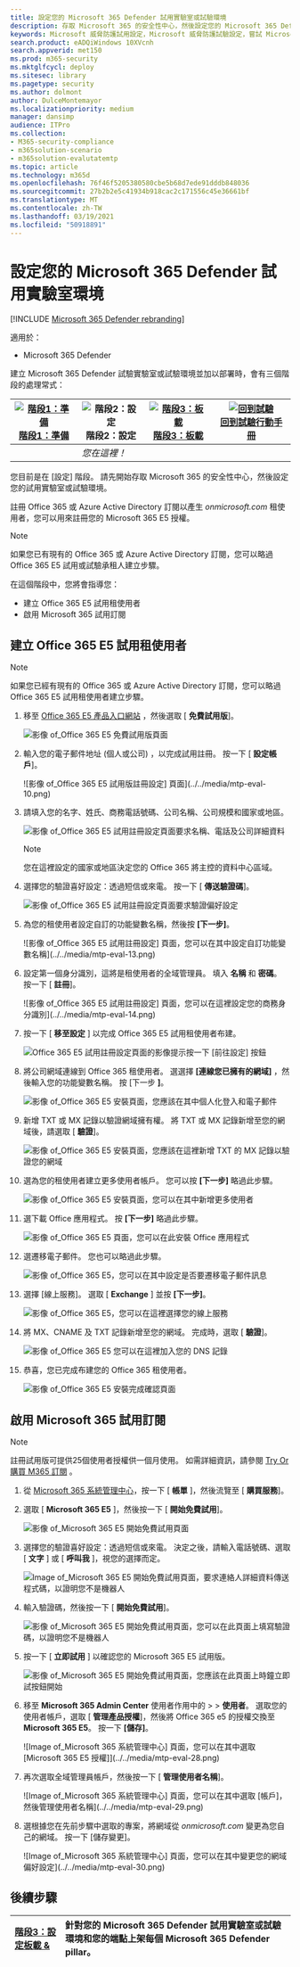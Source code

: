 ```yaml
---
title: 設定您的 Microsoft 365 Defender 試用實驗室或試驗環境
description: 存取 Microsoft 365 的安全性中心，然後設定您的 Microsoft 365 Defender 試用實驗室環境
keywords: Microsoft 威脅防護試用設定，Microsoft 威脅防護試驗設定，嘗試 Microsoft 威脅防護，Microsoft 威脅防護評估實驗室安裝程式
search.product: eADQiWindows 10XVcnh
search.appverid: met150
ms.prod: m365-security
ms.mktglfcycl: deploy
ms.sitesec: library
ms.pagetype: security
ms.author: dolmont
author: DulceMontemayor
ms.localizationpriority: medium
manager: dansimp
audience: ITPro
ms.collection:
- M365-security-compliance
- m365solution-scenario
- m365solution-evalutatemtp
ms.topic: article
ms.technology: m365d
ms.openlocfilehash: 76f46f5205380580cbe5b68d7ede91dddb848036
ms.sourcegitcommit: 27b2b2e5c41934b918cac2c171556c45e36661bf
ms.translationtype: MT
ms.contentlocale: zh-TW
ms.lasthandoff: 03/19/2021
ms.locfileid: "50918891"
---
```

# <a name="set-up-your-microsoft-365-defender-trial-lab-environment"></a>設定您的 Microsoft 365 Defender 試用實驗室環境 

[!INCLUDE [Microsoft 365 Defender rebranding](../includes/microsoft-defender.md)]


適用於：
- Microsoft 365 Defender 


建立 Microsoft 365 Defender 試驗實驗室或試驗環境並加以部署時，會有三個階段的處理常式：

|[![階段1：準備](../../media/phase-diagrams/prepare.png)](prepare-mtpeval.md)<br/>[階段1：準備](prepare-mtpeval.md) |![階段2：設定](../../media/phase-diagrams/setup.png)<br/>階段2：設定 |[![階段3：板載](../../media/phase-diagrams/onboard.png)](config-mtpeval.md)<br/>[階段3：板載](config-mtpeval.md) | [![回到試驗](../../media/phase-diagrams/backtopilot.png)](mtp-pilot.md)<br/>[回到試驗行動手冊](mtp-pilot.md) |
|--|--|--|--|
||*您在這裡！*  | | |


您目前是在 [設定] 階段。 請先開始存取 Microsoft 365 的安全性中心，然後設定您的試用實驗室或試驗環境。

註冊 Office 365 或 Azure Active Directory 訂閱以產生 *onmicrosoft.com* 租使用者，您可以用來註冊您的 Microsoft 365 E5 授權。 

>[!NOTE]
>如果您已有現有的 Office 365 或 Azure Active Directory 訂閱，您可以略過 Office 365 E5 試用或試驗承租人建立步驟。

在這個階段中，您將會指導您：
- 建立 Office 365 E5 試用租使用者
- 啟用 Microsoft 365 試用訂閱


## <a name="create-an-office-365-e5-trial-tenant"></a>建立 Office 365 E5 試用租使用者
>[!NOTE]
>如果您已經有現有的 Office 365 或 Azure Active Directory 訂閱，您可以略過 Office 365 E5 試用租使用者建立步驟。

1. 移至 [Office 365 E5 產品入口網站](https://www.microsoft.com/microsoft-365/business/office-365-enterprise-e5-business-software?activetab=pivot%3aoverviewtab) ，然後選取 [ **免費試用版**]。

   ![影像 of_Office 365 E5 免費試用版頁面](../../media/mtp-eval-9.png)
  
2. 輸入您的電子郵件地址 (個人或公司) ，以完成試用註冊。 按一下 [ **設定帳戶**]。

   ![影像 of_Office 365 E5 試用版註冊設定] 頁面](../../media/mtp-eval-10.png)

3. 請填入您的名字、姓氏、商務電話號碼、公司名稱、公司規模和國家或地區。  

   ![影像 of_Office 365 E5 試用註冊設定頁面要求名稱、電話及公司詳細資料](../../media/mtp-eval-11.png)
   
   > [!NOTE]
   > 您在這裡設定的國家或地區決定您的 Office 365 將主控的資料中心區域。
  
4. 選擇您的驗證喜好設定：透過短信或來電。 按一下 [ **傳送驗證碼**]。 

   ![影像 of_Office 365 E5 試用註冊設定頁面要求驗證偏好設定](../../media/mtp-eval-12.png)

5. 為您的租使用者設定自訂的功能變數名稱，然後按 **[下一步]**。

   ![影像 of_Office 365 E5 試用註冊設定] 頁面，您可以在其中設定自訂功能變數名稱](../../media/mtp-eval-13.png)
 
6. 設定第一個身分識別，這將是租使用者的全域管理員。 填入 **名稱** 和 **密碼**。 按一下 [ **註冊**]。

   ![影像 of_Office 365 E5 試用註冊設定] 頁面，您可以在這裡設定您的商務身分識別](../../media/mtp-eval-14.png)

7. 按一下 [ **移至設定** ] 以完成 Office 365 E5 試用租使用者布建。

   ![Office 365 E5 試用註冊設定頁面的影像提示按一下 [前往設定] 按鈕](../../media/mtp-eval-15.png)

8. 將公司網域連線到 Office 365 租使用者。 選選擇 **[連線您已擁有的網域]** ，然後輸入您的功能變數名稱。 按 [下一步 **]**。

   ![影像 of_Office 365 E5 安裝頁面，您應該在其中個人化登入和電子郵件](../../media/mtp-eval-16.png)
 
9. 新增 TXT 或 MX 記錄以驗證網域擁有權。 將 TXT 或 MX 記錄新增至您的網域後，請選取 [ **驗證**]。

   ![影像 of_Office 365 E5 安裝頁面，您應該在這裡新增 TXT 的 MX 記錄以驗證您的網域](../../media/mtp-eval-17.png)
 
10. 選為您的租使用者建立更多使用者帳戶。 您可以按 **[下一步]** 略過此步驟。

    ![影像 of_Office 365 E5 安裝頁面，您可以在其中新增更多使用者](../../media/mtp-eval-18.png)
 
11. 選下載 Office 應用程式。 按 **[下一步]** 略過此步驟。 

    ![影像 of_Office 365 E5 頁面，您可以在此安裝 Office 應用程式](../../media/mtp-eval-19.png)

12. 選遷移電子郵件。 您也可以略過此步驟。

    ![影像 of_Office 365 E5，您可以在其中設定是否要遷移電子郵件訊息](../../media/mtp-eval-20.png)
 
13. 選擇 [線上服務]。 選取 [ **Exchange** ] 並按 **[下一步]**。 

    ![影像 of_Office 365 E5，您可以在這裡選擇您的線上服務](../../media/mtp-eval-21.png)

14. 將 MX、CNAME 及 TXT 記錄新增至您的網域。 完成時，選取 [ **驗證**]。

    ![影像 of_Office 365 E5 您可以在這裡加入您的 DNS 記錄](../../media/mtp-eval-22.png)
 
15. 恭喜，您已完成布建您的 Office 365 租使用者。

    ![影像 of_Office 365 E5 安裝完成確認頁面](../../media/mtp-eval-23.png)

## <a name="enable-microsoft-365-trial-subscription"></a>啟用 Microsoft 365 試用訂閱

>[!NOTE]
>註冊試用版可提供25個使用者授權供一個月使用。 如需詳細資訊，請參閱 [Try Or 購買 M365 訂閱](../../commerce/try-or-buy-microsoft-365.md#try-or-buy-a-microsoft-365-subscription-1) 。

1. 從 [Microsoft 365 系統管理中心](https://admin.microsoft.com/)，按一下 [ **帳單** ]，然後流覽至 [ **購買服務**]。

2. 選取 [ **Microsoft 365 E5** ]，然後按一下 [ **開始免費試用**]。 

   ![影像 of_Microsoft 365 E5 開始免費試用頁面](../../media/mtp-eval-24.png)

3. 選擇您的驗證喜好設定：透過短信或來電。 決定之後，請輸入電話號碼、選取 [ **文字** ] 或 [ **呼叫我** ]，視您的選擇而定。

   ![Image of_Microsoft 365 E5 開始免費試用頁面，要求連絡人詳細資料傳送程式碼，以證明您不是機器人](../../media/mtp-eval-25.png)
 
4. 輸入驗證碼，然後按一下 [ **開始免費試用**]。

   ![影像 of_Microsoft 365 E5 開始免費試用頁面，您可以在此頁面上填寫驗證碼，以證明您不是機器人](../../media/mtp-eval-26.png)

5. 按一下 [ **立即試用** ] 以確認您的 Microsoft 365 E5 試用版。

   ![影像 of_Microsoft 365 E5 開始免費試用頁面，您應該在此頁面上時鐘立即試按鈕開始](../../media/mtp-eval-27.png)
 
6. 移至 **Microsoft 365 Admin Center** 使用者作用中的  >    >  **使用者**。 選取您的使用者帳戶，選取 [ **管理產品授權**]，然後將 Office 365 e5 的授權交換至 **Microsoft 365 E5**。 按一下 **[儲存]**。

   ![Image of_Microsoft 365 系統管理中心] 頁面，您可以在其中選取 [Microsoft 365 E5 授權]](../../media/mtp-eval-28.png)
 
7. 再次選取全域管理員帳戶，然後按一下 [ **管理使用者名稱**]。

   ![Image of_Microsoft 365 系統管理中心] 頁面，您可以在其中選取 [帳戶]，然後管理使用者名稱](../../media/mtp-eval-29.png)

8. 選根據您在先前步驟中選取的專案，將網域從 *onmicrosoft.com* 變更為您自己的網域。 按一下 [儲存變更]。

   ![Image of_Microsoft 365 系統管理中心] 頁面，您可以在其中變更您的網域偏好設定](../../media/mtp-eval-30.png)



## <a name="next-step"></a>後續步驟
|[階段3：設定板載 &](config-mtpeval.md) | 針對您的 Microsoft 365 Defender 試用實驗室或試驗環境和您的端點上架每個 Microsoft 365 Defender pillar。
|:-------|:-----|